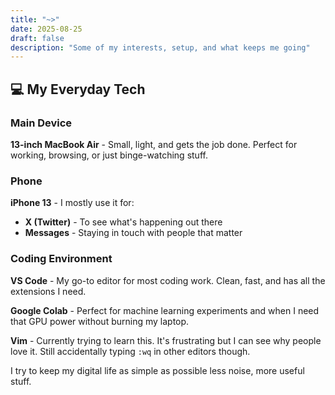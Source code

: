 ```yaml
---
title: "~>"
date: 2025-08-25
draft: false
description: "Some of my interests, setup, and what keeps me going"
---
```

## 💻 My Everyday Tech

### Main Device
**13-inch MacBook Air** - Small, light, and gets the job done. Perfect for working, browsing, or just binge-watching stuff.

### Phone
**iPhone 13** - I mostly use it for:  
- **X (Twitter)** - To see what's happening out there  
- **Messages** - Staying in touch with people that matter  

### Coding Environment
**VS Code** - My go-to editor for most coding work. Clean, fast, and has all the extensions I need.

**Google Colab** - Perfect for machine learning experiments and when I need that GPU power without burning my laptop.

**Vim** - Currently trying to learn this. It's frustrating but I can see why people love it. Still accidentally typing `:wq` in other editors though.

I try to keep my digital life as simple as possible less noise, more useful stuff.